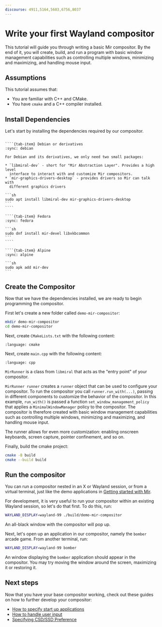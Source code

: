 ```yaml
---
discourse: 4911,5164,5603,6756,8037
---
```


# Write your first Wayland compositor
This tutorial will guide you through writing a basic Mir compositor. By the end
of it, you will create, build, and run a program with basic window management
capabilities such as controlling multiple windows, minimizing and maximizing,
and handling mouse input.

## Assumptions
This tutorial assumes that:

* You are familiar with C++ and CMake.
* You have `cmake` and a C++ compiler installed.

## Install Dependencies
Let's start by installing the dependencies required by our compositor.

`````{tab-set}

````{tab-item} Debian or derivatives
:sync: debian

For Debian and its derivatives, we only need two small packages:

* `libmiral-dev` - short for "Mir Abstraction Layer". Provides a high level
  interface to interact with and customize Mir compositors.
* `mir-graphics-drivers-desktop` - provides drivers so Mir can talk with
  different graphics drivers

```sh
sudo apt install libmiral-dev mir-graphics-drivers-desktop
```
````

````{tab-item} Fedora
:sync: fedora

```sh
sudo dnf install mir-devel libxkbcommon
```
````

````{tab-item} Alpine
:sync: alpine

```sh
sudo apk add mir-dev
```

`````

## Create the Compositor
Now that we have the dependencies installed, we are ready to begin programming
the compositor.

First let's create a new folder called `demo-mir-compositor`:

```sh
mkdir demo-mir-compositor
cd demo-mir-compositor
```

Next, create `CMakeLists.txt` with the following content:

```{literalinclude} ./first-wayland-compositor/CMakeLists.txt
:language: cmake
```

Next, create `main.cpp` with the following content:

```{literalinclude} ./first-wayland-compositor/main.cpp
:language: cpp
```

`MirRunner` is a class from `libmiral` that acts as the "entry point" of your
compositor.

`MirRunner runner` creates a `runner` object that can be used to configure your
compositor.  To run the compositor you call `runner.run_with(...)`, passing in
different components to customize the behavior of the compositor. In this
example, `run_with()` is passed a function `set_window_management_policy` that
applies a `MinimalWindowManager` policy to the compositor. The compositor is
therefore created with basic window management capabilities such as controlling
multiple windows, minimizing and maximizing, and handling mouse input.

The runner allows for even more customization: enabling onscreen keyboards,
screen capture, pointer confinement, and so on.


Finally, build the cmake project:

```sh
cmake -B build
cmake --build build
```

## Run the compositor
You can run a compositor nested in an X or Wayland session, or from a virtual
terminal, just like the demo applications in [Getting started with
Mir](getting-started-with-mir.md).

For development, it is very useful to run your compositor within an existing
Wayland session, so let's do that first. To do this, run:

```sh
WAYLAND_DISPLAY=wayland-99 ./build/demo-mir-compositor
```

An all-black window with the compositor will pop up.

Next, let's open up an application in our compositor, namely the `bomber` arcade
game.
From another terminal, run:

```sh
WAYLAND_DISPLAY=wayland-99 bomber
```

An window displaying the `bomber` application should appear in the compositor.
You may try moving the window around the screen, maximizing it or restoring it.

## Next steps
Now that you have your base compositor working, check out these guides on how to
further develop your compositor:

- [How to specify start up applications](/how-to/how-to-specify-startup-apps.md)
- [How to handle user input](/how-to/how-to-handle-keyboard-input.md)
- [Specifying CSD/SSD Preference](/how-to/specifying-csd-ssd-preference.md)
